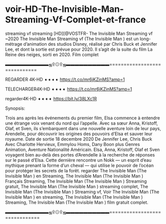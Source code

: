 # voir-HD-The-Invisible-Man-Streaming-Vf-Complet-et-france
streaming vf
streaming [HD][@VOSTFR- The Invisible Man  Streaming vf ~2020
The Invisible Man     Streaming vf (The Invisible Man    ) est un long-métrage d’animation des studios Disney, réalisé par Chris Buck et Jennifer Lee, et dont la sortie est prévue pour 2020. Il s’agit de la suite du film La Reine des neiges, sorti en 2020. Film complet

▬▬▬▬▬▬▬▬▬▬ஜ۩۞۩ஜ▬▬▬▬▬▬▬▬▬▬=============================

REGARDER 4K-HD ➧➧➧➧ https://t.co/mr6jKZinMS?amp=1

TELECHARGER4K-HD ➧➧➧➧ https://t.co/mr6jKZinMS?amp=1

regarder4K-HD ➧➧➧➧ https://bit.ly/38LXc1R

Synopsis:

Trois ans après les événements du premier film, Elsa commence à entendre une étrange voix venant du nord qui l’appelle. Avec sa sœur Anna, Kristoff, Olaf, et Sven, ils s’embarquent dans une nouvelle aventure loin de leur pays, Arendelle, pour découvrir les origines des pouvoirs d’Elsa et sauver leur royaume. Date de sortie 18 decembre 2020 De Jennifer Lee, Chris Buck Avec Charlotte Hervieux, Emmylou Homs, Dany Boon plus Genres Animation, Aventure Nationalité Américain. Elsa, Anna, Kristoff, Olaf et Sven voyagent bien au-delà des portes d’Arendelle à la recherche de réponses sur le passé d’Elsa. Cette dernière rencontre un Nokk — un esprit d’eau mythique prenant la forme d’un cheval — qui utilise le pouvoir de l’océan pour protéger les secrets de la forêt. regarder The Invisible Man     (The Invisible Man    ) en Streaming, The Invisible Man     (The Invisible Man    ) Français Streaming, The Invisible Man     (The Invisible Man    ) Streaming gratuit, The Invisible Man     (The Invisible Man    ) streaming complet, The Invisible Man     (The Invisible Man    ) Streaming vf, Voir The Invisible Man     (The Invisible Man    ) en streaming, The Invisible Man     (The Invisible Man    ) Streaming, The Invisible Man     (The Invisible Man    ) film gratuit complet.

▬▬▬▬▬▬▬▬▬▬ஜ۩۞۩ஜ▬▬▬▬▬▬▬▬▬▬==============================

